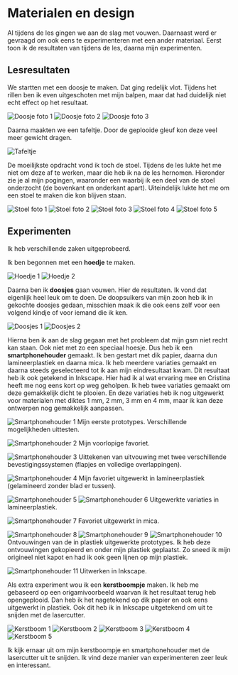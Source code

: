 # Materialen en design

Al tijdens de les gingen we aan de slag met vouwen. Daarnaast werd er gevraagd om ook eens te experimenteren met een ander materiaal. Eerst toon ik de resultaten van tijdens de les, daarna mijn experimenten.


## Lesresultaten

We startten met een doosje te maken. Dat ging redelijk vlot. 
Tijdens het rillen ben ik even uitgeschoten met mijn balpen, maar dat had duidelijk niet echt effect op het resultaat.

![Doosje foto 1]({{site.baseurl}}/assets/1a.jpg)
![Doosje foto 2]({{site.baseurl}}/assets/1.jpg)
![Doosje foto 3]({{site.baseurl}}/assets/2.jpg)

Daarna maakten we een tafeltje. Door de geplooide gleuf kon deze veel meer gewicht dragen.

![Tafeltje]({{site.baseurl}}/assets/3.jpg)

De moeilijkste opdracht vond ik toch de stoel. Tijdens de les lukte het me niet om deze af te werken, maar die heb ik na de les hernomen. Hieronder zie je al mijn pogingen, waaronder een waarbij ik een deel van de stoel onderzocht (de bovenkant en onderkant apart). Uiteindelijk lukte het me om een stoel te maken die kon blijven staan.

![Stoel foto 1]({{site.baseurl}}/assets/4.jpg)
![Stoel foto 2]({{site.baseurl}}/assets/5.jpg)
![Stoel foto 3]({{site.baseurl}}/assets/6.jpg)
![Stoel foto 4]({{site.baseurl}}/assets/7.jpg)
![Stoel foto 5]({{site.baseurl}}/assets/8.jpg)


## Experimenten

Ik heb verschillende zaken uitgeprobeerd.

Ik ben begonnen met een **hoedje** te maken.

![Hoedje 1]({{site.baseurl}}/assets/9.jpg)
![Hoedje 2]({{site.baseurl}}/assets/10.jpg)

Daarna ben ik **doosjes** gaan vouwen. Hier de resultaten. Ik vond dat eigenlijk heel leuk om te doen. De doopsuikers van mijn zoon heb ik in gekochte doosjes gedaan, misschien maak ik die ook eens zelf voor een volgend kindje of voor iemand die ik ken.

![Doosjes 1]({{site.baseurl}}/assets/11.jpg)
![Doosjes 2]({{site.baseurl}}/assets/12.jpg)

Hierna ben ik aan de slag gegaan met het probleem dat mijn gsm niet recht kan staan. Ook niet met zo een speciaal hoesje. Dus heb ik een **smartphonehouder** gemaakt.
Ik ben gestart met dik papier, daarna dun lamineerplastiek en daarna mica. Ik heb meerdere variaties gemaakt en daarna steeds geselecteerd tot ik aan mijn eindresultaat kwam. Dit resultaat heb ik ook getekend in Inkscape. Hier had ik al wat ervaring mee en Cristina heeft me nog eens kort op weg geholpen. Ik heb twee variaties gemaakt om deze gemakkelijk dicht te plooien. En deze variaties heb ik nog uitgewerkt voor materialen met diktes 1 mm, 2 mm, 3 mm en 4 mm, maar ik kan deze ontwerpen nog gemakkelijk aanpassen.

![Smartphonehouder 1]({{site.baseurl}}/assets/13.jpg)
Mijn eerste prototypes. Verschillende mogelijkheden uittesten.


![Smartphonehouder 2]({{site.baseurl}}/assets/14.jpg)
Mijn voorlopige favoriet.


![Smartphonehouder 3]({{site.baseurl}}/assets/15.jpg)
Uittekenen van uitvouwing met twee verschillende bevestigingssystemen (flapjes en volledige overlappingen).


![Smartphonehouder 4]({{site.baseurl}}/assets/16.jpg)
Mijn favoriet uitgewerkt in lamineerplastiek (gelamineerd zonder blad er tussen).


![Smartphonehouder 5]({{site.baseurl}}/assets/17.jpg)
![Smartphonehouder 6]({{site.baseurl}}/assets/18.jpg)
Uitgewerkte variaties in lamineerplastiek.


![Smartphonehouder 7]({{site.baseurl}}/assets/19.jpg)
Favoriet uitgewerkt in mica. 

![Smartphonehouder 8]({{site.baseurl}}/assets/20.jpg)
![Smartphonehouder 9]({{site.baseurl}}/assets/21.jpg)
![Smartphonehouder 10]({{site.baseurl}}/assets/22.jpg)
Ontvouwingen van de in plastiek uitgewerkte prototypes. Ik heb deze ontvouwingen gekopieerd en onder mijn plastiek geplaatst. Zo sneed ik mijn origineel niet kapot en had ik ook geen lijnen op mijn plastiek.

![Smartphonehouder 11]({{site.baseurl}}/assets/28.svg)
Uitwerken in Inkscape.


Als extra experiment wou ik een **kerstboompje** maken. Ik heb me gebaseerd op een origamivoorbeeld waarvan ik het resultaat terug heb opengeplooid. Dan heb ik het nagetekend op dik papier en ook eens uitgewerkt in plastiek. 
Ook dit heb ik in Inkscape uitgetekend om uit te snijden met de lasercutter.

![Kerstboom 1]({{site.baseurl}}/assets/23.jpg)
![Kerstboom 2]({{site.baseurl}}/assets/24.jpg)
![Kerstboom 3]({{site.baseurl}}/assets/25.jpg)
![Kerstboom 4]({{site.baseurl}}/assets/26.jpg)
![Kerstboom 5]({{site.baseurl}}/assets/29.svg)


Ik kijk ernaar uit om mijn kerstboompje en smartphonehouder met de lasercutter uit te snijden. Ik vind deze manier van experimenteren zeer leuk en interessant.

